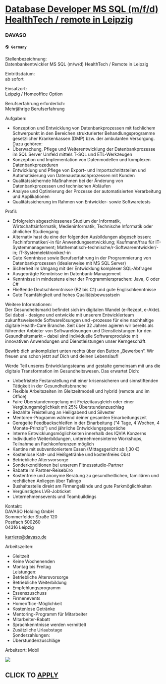 # [Database Developer MS SQL (m/f/d) HealthTech / remote in Leipzig](https://www.remotewlb.com/apply/database-developer-ms-sql-m-f-d-healthtech-remote-in-leipzig)  
### DAVASO  
#### `🌎 Germany`  

Stellenbezeichnung:  
Datenbankentwickler MS SQL (m/w/d) HealthTech / Remote in Leipzig  
  
Eintrittsdatum:  
ab sofort  
  
Einsatzort:  
Leipzig / Homeoffice Option  
  
Berufserfahrung erforderlich:  
Mehrjährige Berufserfahrung  
  
Aufgaben:  
* Konzeption und Entwicklung von Datenbankprozessen mit fachlichem Schwerpunkt in den Bereichen strukturierter Behandlungsprogramme gesetzlicher Krankenkassen (DMP) bzw. der ambulanten Versorgung. Dazu gehören:  
* Überwachung, Pflege und Weiterentwicklung der Datenbankprozesse im SQL Server Umfeld mittels T-SQL und ETL-Werkzeugen  
* Konzeption und Implementation von Datenmodellen und komplexen Datenbankprozeduren  
* Entwicklung und Pflege von Export- und Importschnittstellen und Automatisierung von Datenaustauschprozessen mit Kunden  
* Qualitätssichernde Maßnahmen bei der Änderung von Datenbankprozessen und technischen Abläufen  
* Analyse und Optimierung der Prozesse der automatisierten Verarbeitung und Applikationen  
* Qualitätssicherung im Rahmen von Entwickler- sowie Softwaretests  
  
Profil:  
* Erfolgreich abgeschlossenes Studium der Informatik, Wirtschaftsinformatik, Medieninformatik, Technische Informatik oder ähnlicher Studiengang  
* Alternativ hast du eine der folgenden Ausbildungen abgeschlossen: Fachinformatiker/-in für Anwendungsentwicklung; Kaufmann/frau für IT-Systemmanagement; Mathematisch-technische/r-Softwareentwickler/-in; IT-Systemelektroniker/-in  
* Gute Kenntnisse sowie Berufserfahrung in der Programmierung von Datenbankprozessen (idealerweise mit MS SQL Server)  
* Sicherheit im Umgang mit der Entwicklung komplexer SQL-Abfragen  
* Ausgeprägte Kenntnisse im Datenbank-Management  
* Kenntnisse in mindestens einer der Programmiersprachen: Java, C oder C#  
* Fließende Deutschkenntnisse (B2 bis C1) und gute Englischkenntnisse  
* Gute Teamfähigkeit und hohes Qualitätsbewusstsein  
  
Weitere Informationen:  
Der Gesundheitsmarkt befindet sich im digitalen Wandel (e-Rezept, e-Akte). Sei dabei - designe und entwickle mit unserem Entwicklerteam zukunftsweisende Softwarelösungen und -prozesse für eine nachhaltige digitale Health-Care Branche. Seit über 32 Jahren agieren wir bereits als führender Anbieter von Softwarelösungen und Dienstleistungen für den Gesundheitsmarkt – dabei sind individuelle Softwareprodukte mit innovativen Anwendungen und Dienstleistungen unser Kerngeschäft.  
  
Bewirb dich unkompliziert unten rechts über den Button „Bewerben“. Wir freuen uns schon jetzt auf Dich und deinen Lebenslauf!  
  
Werde Teil unseres Entwicklungsteams und gestalte gemeinsam mit uns die digitale Transformation im Gesundheitswesen. Das erwartet Dich:  
* Unbefristete Festanstellung mit einer krisensicheren und sinnstiftenden Tätigkeit in der Gesundheitsbranche  
* Flexible Arbeitszeiten im Gleitzeitmodell und hybrid (remote und im Office)  
* Faire Überstundenregelung mit Freizeitausgleich oder einer Vergütungsmöglichkeit mit 25% Überstundenzuschlag  
* Bezahlte Freistellung an Heiligabend und Silvester  
* Mentoren-Programm während deiner gesamten Einarbeitungszeit  
* Geregelte Feedbackschleifen in der Einarbeitung ("4 Tage, 4 Wochen, 4 Monate-Prinzip") und jährliche Entwicklungsgespräche  
* Interne Entwicklungsmöglichkeiten innerhalb des IQVIA Konzerns  
* Individuelle Weiterbildungen, unternehmensinterne Workshops, Teilnahme an Fachkonferenzen möglich  
* Kantine mit subventioniertem Essen (Mittagsgericht ab 1,30 €)  
* Kostenlose Kalt- und Heißgetränke und kostenfreies Obst  
* Betriebliche Altersvorsorge  
* Sonderkonditionen bei unserem Fitnessstudio-Partner  
* Rabatte im Partner-Reisebüro  
* Kostenfreie und anonyme Beratung zu gesundheitlichen, familiären und rechtlichen Anliegen über Talingo  
* Bushaltestelle direkt am Firmengelände und gute Parkmöglichkeiten  
* Vergünstigtes LVB-Jobticket  
* Unternehmensevents und Teambuildings  
  
Kontakt:  
DAVASO Holding GmbH  
Sommerfelder Straße 120  
Postfach 500260  
04316 Leipzig  
  
karriere@davaso.de  
  
Arbeitszeiten:  
* Gleitzeit  
* Keine Wochenenden  
* Montag bis Freitag  
Leistungen:  
* Betriebliche Altersvorsorge  
* Betriebliche Weiterbildung  
* Empfehlungsprogramm  
* Essenszuschuss  
* Firmenevents  
* Homeoffice-Möglichkeit  
* Kostenlose Getränke  
* Mentoring-Programm für Mitarbeiter  
* Mitarbeiter-Rabatt  
* Sprachkenntnisse werden vermittelt  
* Zusätzliche Urlaubstage  
Sonderzahlungen:  
* Überstundenzuschläge  
  
Arbeitsort: Mobil

![](https://remotive.com/job/track/1900019/blank.gif?source=public_api)  
## CLICK TO [APPLY](https://www.remotewlb.com/apply/database-developer-ms-sql-m-f-d-healthtech-remote-in-leipzig)

